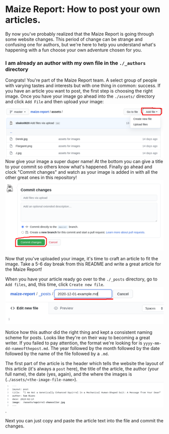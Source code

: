 # Maize Report: How to post your own articles.

By now you've probably realized that the Maize Report is going through some website changes. 
This period of change can be strange and confusing one for authors, but we're here to help you understand what's happening with a fun choose your own adventure chosen for you.

### I am already an author with my own file in the `./_authors` directory
Congrats! You're part of the Maize Report team. A select group of people with varying tastes and interests but with one thing in common: success.
If you have an article you want to post, the first step is choosing the right image.
Once you have your image go ahead into the `./assets/` directory and click `Add File` and then upload your image:
![add image](./assets/maizeaddfile.png)
Now give your image a super duper name!
At the bottom you can give a title to your commit so others know what's happened. 
Finally go ahead and clock "Commit changes" and watch as your image is added in with all the other great ones in this repository!
![commit](./assets/maizecommit.png)

Now that you've uploaded your image, it's time to craft an article to fit the image. 
Take a 5-6 day break from this README and write a great article for the Maize Report!

When you have your article ready go over to the `./_posts` directory, go to `Add files`, and, this time, click `Create new file`.
![Add file](./assets/maizefile.png)

Notice how this author did the right thing and kept a consistent naming scheme for posts. 
Looks like they're on their way to becoming a great writer. 
If you failed to pay attention, the format we're looking for is `yyyy-mm-dd-nameofthepost.md`. 
The year followed by the month followed by the date followed by the name of the file followed by a `.md`.

The first part of the article is the header which tells the website the layout of this article (it's always a `post` here),  the title of the article, the author (your full name), the date (yes, again), and the where the images is (`./assets/<the-image-file-name>`).
![maizeheader](./assets/maizeheader.png).

Next you can just copy and paste the article text into the file and commit the changes. 
